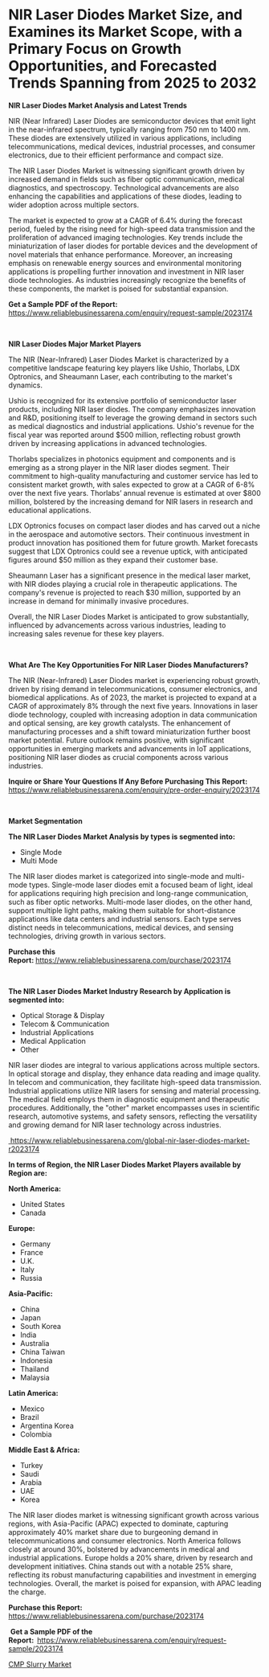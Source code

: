 <p><h1>NIR Laser Diodes Market Size, and Examines its Market Scope, with a Primary Focus on Growth Opportunities, and Forecasted Trends Spanning from 2025 to 2032</h1></p><p><strong>NIR Laser Diodes Market Analysis and Latest Trends</strong></p>
<p><p>NIR (Near Infrared) Laser Diodes are semiconductor devices that emit light in the near-infrared spectrum, typically ranging from 750 nm to 1400 nm. These diodes are extensively utilized in various applications, including telecommunications, medical devices, industrial processes, and consumer electronics, due to their efficient performance and compact size.</p><p>The NIR Laser Diodes Market is witnessing significant growth driven by increased demand in fields such as fiber optic communication, medical diagnostics, and spectroscopy. Technological advancements are also enhancing the capabilities and applications of these diodes, leading to wider adoption across multiple sectors. </p><p>The market is expected to grow at a CAGR of 6.4% during the forecast period, fueled by the rising need for high-speed data transmission and the proliferation of advanced imaging technologies. Key trends include the miniaturization of laser diodes for portable devices and the development of novel materials that enhance performance. Moreover, an increasing emphasis on renewable energy sources and environmental monitoring applications is propelling further innovation and investment in NIR laser diode technologies. As industries increasingly recognize the benefits of these components, the market is poised for substantial expansion.</p></p>
<p><strong>Get a Sample PDF of the Report:&nbsp;</strong> <a href="https://www.reliablebusinessarena.com/enquiry/request-sample/2023174?utm_campaign=1948&utm_medium=2&utm_source=Github&utm_content=ia&utm_term=11022025&utm_id=nir-laser-diodes">https://www.reliablebusinessarena.com/enquiry/request-sample/2023174</a></p>
<p>&nbsp;</p>
<p><strong>NIR Laser Diodes Major Market Players</strong></p>
<p><p>The NIR (Near-Infrared) Laser Diodes Market is characterized by a competitive landscape featuring key players like Ushio, Thorlabs, LDX Optronics, and Sheaumann Laser, each contributing to the market's dynamics.</p><p>Ushio is recognized for its extensive portfolio of semiconductor laser products, including NIR laser diodes. The company emphasizes innovation and R&D, positioning itself to leverage the growing demand in sectors such as medical diagnostics and industrial applications. Ushio's revenue for the fiscal year was reported around $500 million, reflecting robust growth driven by increasing applications in advanced technologies.</p><p>Thorlabs specializes in photonics equipment and components and is emerging as a strong player in the NIR laser diodes segment. Their commitment to high-quality manufacturing and customer service has led to consistent market growth, with sales expected to grow at a CAGR of 6-8% over the next five years. Thorlabs’ annual revenue is estimated at over $800 million, bolstered by the increasing demand for NIR lasers in research and educational applications.</p><p>LDX Optronics focuses on compact laser diodes and has carved out a niche in the aerospace and automotive sectors. Their continuous investment in product innovation has positioned them for future growth. Market forecasts suggest that LDX Optronics could see a revenue uptick, with anticipated figures around $50 million as they expand their customer base.</p><p>Sheaumann Laser has a significant presence in the medical laser market, with NIR diodes playing a crucial role in therapeutic applications. The company's revenue is projected to reach $30 million, supported by an increase in demand for minimally invasive procedures.</p><p>Overall, the NIR Laser Diodes Market is anticipated to grow substantially, influenced by advancements across various industries, leading to increasing sales revenue for these key players.</p></p>
<p>&nbsp;</p>
<p><strong>What Are The Key Opportunities For NIR Laser Diodes Manufacturers?</strong></p>
<p><p>The NIR (Near-Infrared) Laser Diodes market is experiencing robust growth, driven by rising demand in telecommunications, consumer electronics, and biomedical applications. As of 2023, the market is projected to expand at a CAGR of approximately 8% through the next five years. Innovations in laser diode technology, coupled with increasing adoption in data communication and optical sensing, are key growth catalysts. The enhancement of manufacturing processes and a shift toward miniaturization further boost market potential. Future outlook remains positive, with significant opportunities in emerging markets and advancements in IoT applications, positioning NIR laser diodes as crucial components across various industries.</p></p>
<p><strong>Inquire or Share Your Questions If Any Before Purchasing This Report:</strong> <a href="https://www.reliablebusinessarena.com/enquiry/pre-order-enquiry/2023174?utm_campaign=1948&utm_medium=2&utm_source=Github&utm_content=ia&utm_term=11022025&utm_id=nir-laser-diodes">https://www.reliablebusinessarena.com/enquiry/pre-order-enquiry/2023174</a></p>
<p>&nbsp;</p>
<p><strong>Market Segmentation</strong></p>
<p><strong>The NIR Laser Diodes Market Analysis by types is segmented into:</strong></p>
<p><ul><li>Single Mode</li><li>Multi Mode</li></ul></p>
<p><p>The NIR laser diodes market is categorized into single-mode and multi-mode types. Single-mode laser diodes emit a focused beam of light, ideal for applications requiring high precision and long-range communication, such as fiber optic networks. Multi-mode laser diodes, on the other hand, support multiple light paths, making them suitable for short-distance applications like data centers and industrial sensors. Each type serves distinct needs in telecommunications, medical devices, and sensing technologies, driving growth in various sectors.</p></p>
<p><strong>Purchase this Report:&nbsp;</strong><a href="https://www.reliablebusinessarena.com/purchase/2023174?utm_campaign=1948&utm_medium=2&utm_source=Github&utm_content=ia&utm_term=11022025&utm_id=nir-laser-diodes">https://www.reliablebusinessarena.com/purchase/2023174</a></p>
<p>&nbsp;</p>
<p><strong>The NIR Laser Diodes Market Industry Research by Application is segmented into:</strong></p>
<p><ul><li>Optical Storage & Display</li><li>Telecom & Communication</li><li>Industrial Applications</li><li>Medical Application</li><li>Other</li></ul></p>
<p><p>NIR laser diodes are integral to various applications across multiple sectors. In optical storage and display, they enhance data reading and image quality. In telecom and communication, they facilitate high-speed data transmission. Industrial applications utilize NIR lasers for sensing and material processing. The medical field employs them in diagnostic equipment and therapeutic procedures. Additionally, the "other" market encompasses uses in scientific research, automotive systems, and safety sensors, reflecting the versatility and growing demand for NIR laser technology across industries.</p></p>
<p><a href="https://www.reliablebusinessarena.com/global-nir-laser-diodes-market-r2023174?utm_campaign=1948&utm_medium=2&utm_source=Github&utm_content=ia&utm_term=11022025&utm_id=nir-laser-diodes">&nbsp;https://www.reliablebusinessarena.com/global-nir-laser-diodes-market-r2023174</a></p>
<p><strong>In terms of Region, the NIR Laser Diodes Market Players available by Region are:</strong></p>
<p>
    <p> <strong> North America: </strong>
        <ul>
            <li>United States</li>
            <li>Canada</li>
        </ul>
        </p> 
    <p> <strong> Europe: </strong>
        <ul>
            <li>Germany</li>
            <li>France</li>
            <li>U.K.</li>
            <li>Italy</li>
            <li>Russia</li>
        </ul>
        </p> 
    <p> <strong> Asia-Pacific: </strong>
        <ul>
            <li>China</li>
            <li>Japan</li>
            <li>South Korea</li>
            <li>India</li>
            <li>Australia</li>
            <li>China Taiwan</li>
            <li>Indonesia</li>
            <li>Thailand</li>
            <li>Malaysia</li>
        </ul>
        </p> 
    <p> <strong> Latin America: </strong>
        <ul>
            <li>Mexico</li>
            <li>Brazil</li>
            <li>Argentina Korea</li>
            <li>Colombia</li>
        </ul>
        </p> 
    <p> <strong> Middle East & Africa: </strong>
        <ul>
            <li>Turkey</li>
            <li>Saudi</li>
            <li>Arabia</li>
            <li>UAE</li>
            <li>Korea</li>
        </ul>
    </p>
    </p>
<p><p>The NIR laser diodes market is witnessing significant growth across various regions, with Asia-Pacific (APAC) expected to dominate, capturing approximately 40% market share due to burgeoning demand in telecommunications and consumer electronics. North America follows closely at around 30%, bolstered by advancements in medical and industrial applications. Europe holds a 20% share, driven by research and development initiatives. China stands out with a notable 25% share, reflecting its robust manufacturing capabilities and investment in emerging technologies. Overall, the market is poised for expansion, with APAC leading the charge.</p></p>
<p><strong>Purchase this Report: </strong><a href="https://www.reliablebusinessarena.com/purchase/2023174?utm_campaign=1948&utm_medium=2&utm_source=Github&utm_content=ia&utm_term=11022025&utm_id=nir-laser-diodes">https://www.reliablebusinessarena.com/purchase/2023174</a></p>
<p>&nbsp;<strong>Get a Sample PDF of the Report:&nbsp;&nbsp;</strong><a href="https://www.reliablebusinessarena.com/enquiry/request-sample/2023174?utm_campaign=1948&utm_medium=2&utm_source=Github&utm_content=ia&utm_term=11022025&utm_id=nir-laser-diodes">https://www.reliablebusinessarena.com/enquiry/request-sample/2023174</a></p>
<p><strong></strong></p>
<p><p><a href="https://github.com/rahu1506/Market-Research-Report-List-6/blob/main/cmp-slurry-market.md?utm_campaign=1948&utm_medium=2&utm_source=Github&utm_content=ia&utm_term=11022025&utm_id=nir-laser-diodes">CMP Slurry Market</a></p></p>